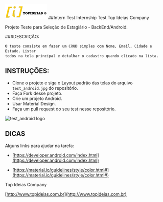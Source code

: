 ![topideias logo](topideias.png)
##Intern Test
Internship Test Top Ideias Company

Projeto Teste para Seleção de Estagiário - BackEnd/Android.

###DESCRIÇÃO:


    O teste consiste em fazer um CRUD simples com Nome, Email, Cidade e Estado. Listar
    todos na tela principal e detalhar o cadastro quando clicado na lista.


## INSTRUÇÕES:

- Clone o projeto e siga o Layout padrão das telas do arquivo `test_android.jpg` do repositório.
- Faça Fork desse projeto.
- Crie um projeto Android.
- Usar Material Design.
- Faça um pull request do seu test nesse repositório.


![test_android logo](test_android.png)


## DICAS

Alguns links para ajudar na tarefa:

- [https://developer.android.com/index.html](https://developer.android.com/index.html)

- [https://material.io/guidelines/style/color.html#](https://material.io/guidelines/style/color.html#)








Top Ideias Company

[http://www.topideias.com.br](http://www.topideias.com.br)
